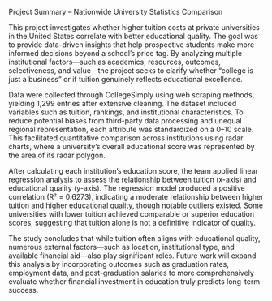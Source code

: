 Project Summary – Nationwide University Statistics Comparison

This project investigates whether higher tuition costs at private universities in the United States correlate with better educational quality. The goal was to provide data-driven insights that help prospective students make more informed decisions beyond a school’s price tag. By analyzing multiple institutional factors—such as academics, resources, outcomes, selectiveness, and value—the project seeks to clarify whether “college is just a business” or if tuition genuinely reflects educational excellence.

Data were collected through CollegeSimply using web scraping methods, yielding 1,299 entries after extensive cleaning. The dataset included variables such as tuition, rankings, and institutional characteristics. To reduce potential biases from third-party data processing and unequal regional representation, each attribute was standardized on a 0–10 scale. This facilitated quantitative comparison across institutions using radar charts, where a university’s overall educational score was represented by the area of its radar polygon.

After calculating each institution’s education score, the team applied linear regression analysis to assess the relationship between tuition (x-axis) and educational quality (y-axis). The regression model produced a positive correlation (R² = 0.6273), indicating a moderate relationship between higher tuition and higher educational quality, though notable outliers existed. Some universities with lower tuition achieved comparable or superior education scores, suggesting that tuition alone is not a definitive indicator of quality.

The study concludes that while tuition often aligns with educational quality, numerous external factors—such as location, institutional type, and available financial aid—also play significant roles. Future work will expand this analysis by incorporating outcomes such as graduation rates, employment data, and post-graduation salaries to more comprehensively evaluate whether financial investment in education truly predicts long-term success.
